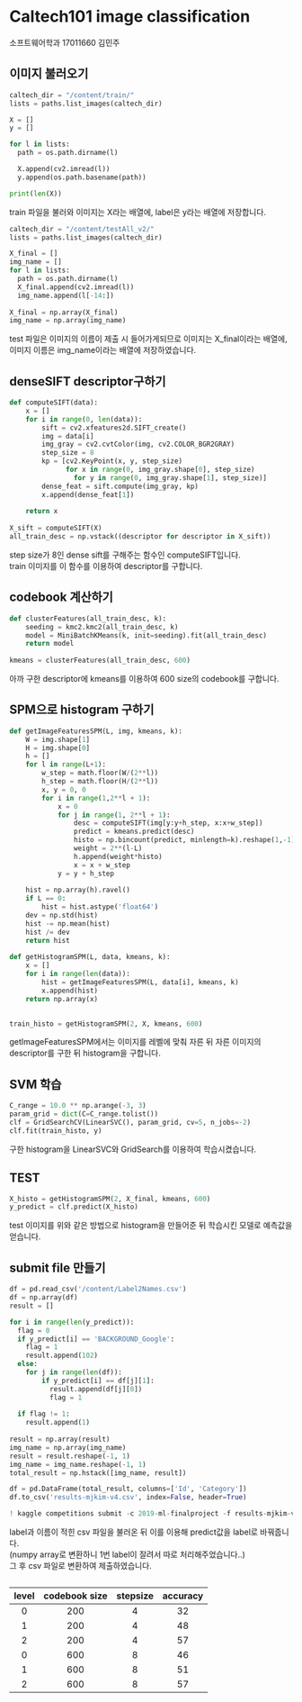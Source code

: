 # Caltech101 image classification
소프트웨어학과 17011660 김민주

## 이미지 불러오기
```python
caltech_dir = "/content/train/"
lists = paths.list_images(caltech_dir)

X = []
y = []

for l in lists:
  path = os.path.dirname(l)

  X.append(cv2.imread(l))
  y.append(os.path.basename(path))

print(len(X))
```
train 파일을 불러와 이미지는 X라는 배열에, label은 y라는 배열에 저장합니다.

```python
caltech_dir = "/content/testAll_v2/"
lists = paths.list_images(caltech_dir)

X_final = []
img_name = []
for l in lists:
  path = os.path.dirname(l)
  X_final.append(cv2.imread(l))
  img_name.append(l[-14:])
  
X_final = np.array(X_final)
img_name = np.array(img_name)
```
test 파일은 이미지의 이름이 제출 시 들어가게되므로 이미지는 X_final이라는 배열에, 이미지 이름은 img_name이라는 배열에 저장하였습니다.

## denseSIFT descriptor구하기
```python
def computeSIFT(data):
    x = []
    for i in range(0, len(data)):
        sift = cv2.xfeatures2d.SIFT_create()
        img = data[i]
        img_gray = cv2.cvtColor(img, cv2.COLOR_BGR2GRAY)
        step_size = 8
        kp = [cv2.KeyPoint(x, y, step_size)
              for x in range(0, img_gray.shape[0], step_size) 
                for y in range(0, img_gray.shape[1], step_size)]
        dense_feat = sift.compute(img_gray, kp)
        x.append(dense_feat[1])
        
    return x
    
X_sift = computeSIFT(X)
all_train_desc = np.vstack((descriptor for descriptor in X_sift))
```
step size가 8인 dense sift를 구해주는 함수인 computeSIFT입니다.<br>
train 이미지를 이 함수를 이용하여 descriptor를 구합니다.

## codebook 계산하기
```python
def clusterFeatures(all_train_desc, k):
    seeding = kmc2.kmc2(all_train_desc, k)
    model = MiniBatchKMeans(k, init=seeding).fit(all_train_desc)
    return model
    
kmeans = clusterFeatures(all_train_desc, 600)
```
아까 구한 descriptor에 kmeans를 이용하여 600 size의 codebook를 구합니다.


## SPM으로 histogram 구하기
```python
def getImageFeaturesSPM(L, img, kmeans, k):
    W = img.shape[1]
    H = img.shape[0]   
    h = []
    for l in range(L+1):
        w_step = math.floor(W/(2**l))
        h_step = math.floor(H/(2**l))
        x, y = 0, 0
        for i in range(1,2**l + 1):
            x = 0
            for j in range(1, 2**l + 1):                
                desc = computeSIFT(img[y:y+h_step, x:x+w_step])                
                predict = kmeans.predict(desc)
                histo = np.bincount(predict, minlength=k).reshape(1,-1).ravel()
                weight = 2**(l-L)
                h.append(weight*histo)
                x = x + w_step
            y = y + h_step
            
    hist = np.array(h).ravel()
    if L == 0:
        hist = hist.astype('float64')
    dev = np.std(hist)
    hist -= np.mean(hist)
    hist /= dev
    return hist
    
def getHistogramSPM(L, data, kmeans, k):    
    x = []
    for i in range(len(data)):        
        hist = getImageFeaturesSPM(L, data[i], kmeans, k)        
        x.append(hist)
    return np.array(x)
    

train_histo = getHistogramSPM(2, X, kmeans, 600)
```
getImageFeaturesSPM에서는 이미지를 레벨에 맞춰 자른 뒤 자른 이미지의 descriptor를 구한 뒤
histogram을 구합니다.

## SVM 학습
```python
C_range = 10.0 ** np.arange(-3, 3)
param_grid = dict(C=C_range.tolist())
clf = GridSearchCV(LinearSVC(), param_grid, cv=5, n_jobs=-2)
clf.fit(train_histo, y)
```
구한 histogram을 LinearSVC와 GridSearch를 이용하여 학습시켰습니다.

## TEST
```python
X_histo = getHistogramSPM(2, X_final, kmeans, 600)
y_predict = clf.predict(X_histo)
```
test 이미지를 위와 같은 방법으로 histogram을 만들어준 뒤 학습시킨 모델로 예측값을 얻습니다.

## submit file 만들기
```python
df = pd.read_csv('/content/Label2Names.csv')
df = np.array(df)
result = []

for i in range(len(y_predict)):
  flag = 0
  if y_predict[i] == 'BACKGROUND_Google':
    flag = 1
    result.append(102)
  else:
    for j in range(len(df)):
        if y_predict[i] == df[j][1]:
          result.append(df[j][0])
          flag = 1
  
  if flag != 1:
    result.append(1)
    
result = np.array(result)
img_name = np.array(img_name)
result = result.reshape(-1, 1)
img_name = img_name.reshape(-1, 1)
total_result = np.hstack([img_name, result])

df = pd.DataFrame(total_result, columns=['Id', 'Category'])
df.to_csv('results-mjkim-v4.csv', index=False, header=True)

! kaggle competitions submit -c 2019-ml-finalproject -f results-mjkim-v4.csv -m "mjkim-20191123"
```
label과 이름이 적힌 csv 파일을 불러온 뒤 이를 이용해 predict값을 label로 바꿔줍니다.<br>
(numpy array로 변환하니 1번 label이 잘려서 따로 처리해주었습니다..)<br>
그 후 csv 파일로 변환하여 제출하였습니다.

## 
| level| codebook size | stepsize | accuracy |
|:---:|:---:|:---:|:---:|
|0|200|4|32|
|1|200|4|48|
|2|200|4|57|
|0|600|8|46|
|1|600|8|51|
|2|600|8|57|
